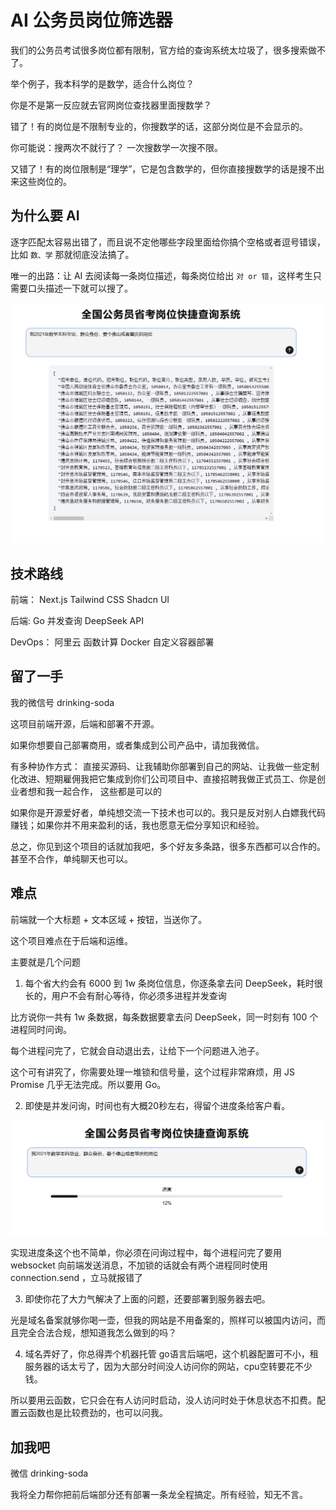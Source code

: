 # AI 公务员岗位筛选器

我们的公务员考试很多岗位都有限制，官方给的查询系统太垃圾了，很多搜索做不了。

举个例子，我本科学的是数学，适合什么岗位？

你是不是第一反应就去官网岗位查找器里面搜数学？ 

错了！有的岗位是不限制专业的，你搜数学的话，这部分岗位是不会显示的。

你可能说：搜两次不就行了？ 一次搜数学一次搜不限。

又错了！有的岗位限制是“理学”，它是包含数学的，但你直接搜数学的话是搜不出来这些岗位的。



## 为什么要 AI

逐字匹配太容易出错了，而且说不定他哪些字段里面给你搞个空格或者逗号错误，比如 `数、学` 那就彻底没法搞了。

唯一的出路：让 AI 去阅读每一条岗位描述，每条岗位给出 `对 or 错`，这样考生只需要口头描述一下就可以搜了。

![alt text](image-1.png)

## 技术路线

前端：
Next.js
Tailwind CSS
Shadcn UI

后端:
Go
并发查询
DeepSeek API

DevOps：
阿里云
函数计算
Docker 自定义容器部署

## 留了一手

我的微信号 drinking-soda

这项目前端开源，后端和部署不开源。

如果你想要自己部署商用，或者集成到公司产品中，请加我微信。

有多种协作方式： 直接买源码、让我辅助你部署到自己的网站、让我做一些定制化改进、短期雇佣我把它集成到你们公司项目中、直接招聘我做正式员工、你是创业者想和我一起合作， 这些都是可以的

如果你是开源爱好者，单纯想交流一下技术也可以的。我只是反对别人白嫖我代码赚钱；如果你并不用来盈利的话，我也愿意无偿分享知识和经验。

总之，你见到这个项目的话就加我吧，多个好友多条路，很多东西都可以合作的。 甚至不合作，单纯聊天也可以。


## 难点

前端就一个大标题 + 文本区域 + 按钮，当送你了。

这个项目难点在于后端和运维。

主要就是几个问题

1. 每个省大约会有 6000 到 1w 条岗位信息，你逐条拿去问 DeepSeek，耗时很长的，用户不会有耐心等待，你必须多进程并发查询

比方说你一共有 1w 条数据，每条数据要拿去问 DeepSeek，同一时刻有 100 个进程同时问询。

每个进程问完了，它就会自动退出去，让给下一个问题进入池子。

这个可有讲究了，你需要处理一堆锁和信号量，这个过程非常麻烦，用 JS Promise 几乎无法完成。所以要用 Go。


2. 即使是并发问询，时间也有大概20秒左右，得留个进度条给客户看。

![alt text](image.png)

实现进度条这个也不简单，你必须在问询过程中，每个进程问完了要用 websocket 向前端发送消息，不加锁的话就会有两个进程同时使用 connection.send ，立马就报错了


3. 即使你花了大力气解决了上面的问题，还要部署到服务器去吧。

光是域名备案就够你喝一壶，但我的网站是不用备案的，照样可以被国内访问，而且完全合法合规，想知道我怎么做到的吗？

4. 域名弄好了，你总得弄个机器托管 go语言后端吧，这个机器配置可不小，租服务器的话太亏了，因为大部分时间没人访问你的网站，cpu空转要花不少钱。 

所以要用云函数，它只会在有人访问时启动，没人访问时处于休息状态不扣费。配置云函数也是比较费劲的，也可以问我。

## 加我吧

微信 drinking-soda

我将全力帮你把前后端部分还有部署一条龙全程搞定。所有经验，知无不言。
